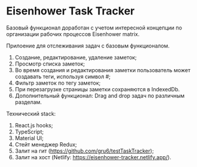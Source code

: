 # Eisenhower Task Tracker
Базовый функционал доработан с учетом интересной концепции по организации рабочих процессов Eisenhower matrix.

Прилоение для отслеживания задач с базовым функционалом. 
1. Создание, редактирование, удаление заметок;
2. Просмотр списка заметок;
3. Во время создания и редактирования заметки пользователь может создавать теги, используя символ #;
4. Фильтр заметок по тегу заметок;
5. При перезагрузке страницы заметки сохраняются в IndexedDb.
6. Дополнительный функционал: Drag and drop задач по различным разделам.

Технический stack:
1. React.js hooks;
2. TypeScript;
3. Material UI;
4. Стейт менеджер Redux;
5. Залит на гит (https://github.com/gru6/testTaskTracker);
6. Залит на хост (Netlify: https://eisenhower-tracker.netlify.app/).